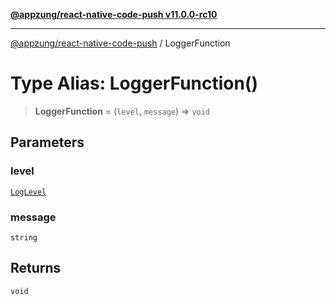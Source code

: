[**@appzung/react-native-code-push v11.0.0-rc10**](../README.md)

---

[@appzung/react-native-code-push](../README.md) / LoggerFunction

# Type Alias: LoggerFunction()

> **LoggerFunction** = (`level`, `message`) => `void`

## Parameters

### level

[`LogLevel`](../enumerations/LogLevel.md)

### message

`string`

## Returns

`void`
